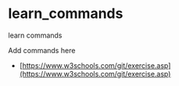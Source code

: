 # learn_commands
learn commands

Add commands here

- [https://www.w3schools.com/git/exercise.asp](https://www.w3schools.com/git/exercise.asp)